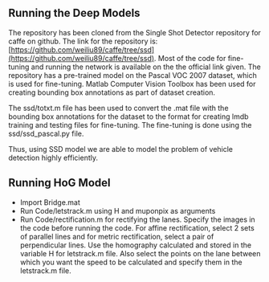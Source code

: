 ## Running the Deep Models

The repository has been cloned from the Single Shot Detector repository for caffe on github. The link for the repository is: [https://github.com/weiliu89/caffe/tree/ssd](https://github.com/weiliu89/caffe/tree/ssd). Most of the code for fine-tuning and running the network is available on the the official link given. The repository has a pre-trained model on the Pascal VOC 2007 dataset, which is used for fine-tuning. Matlab Computer Vision Toolbox has been used for creating bounding box annotations as part of dataset creation.

The ssd/totxt.m file has been used to convert the .mat file with the bounding box annotations for the dataset to the format for creating lmdb training and testing files for fine-tuning. The fine-tuning is done using the ssd/ssd_pascal.py file.

Thus, using SSD model we are able to model the problem of vehicle detection highly efficiently.


## Running HoG Model

* Import Bridge.mat
* Run Code/letstrack.m using H and muponpix as arguments
* Run Code/rectification.m for rectifying the lanes. Specify the images in the code before running the code. For affine rectification, select 2 sets of parallel lines and for metric rectification, select a pair of perpendicular lines. Use the homography calculated and stored in the variable H for letstrack.m file. Also select the points on the lane between which you want the speed to be calculated and specify them in the letstrack.m file.
